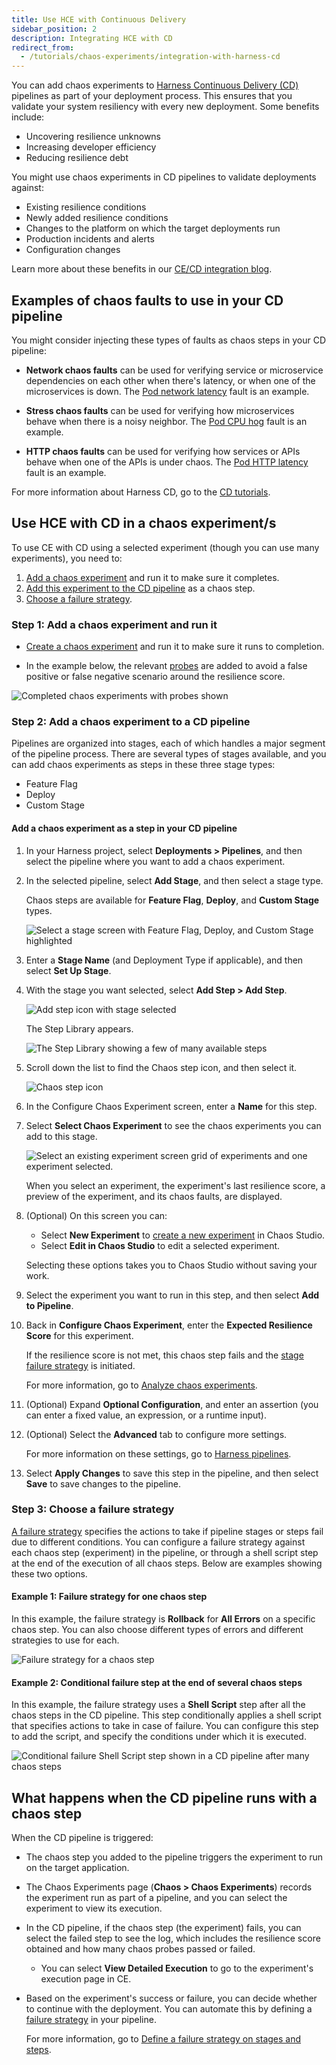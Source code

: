 ```yaml
---
title: Use HCE with Continuous Delivery
sidebar_position: 2
description: Integrating HCE with CD
redirect_from:
  - /tutorials/chaos-experiments/integration-with-harness-cd
---
```


You can add chaos experiments to [Harness Continuous Delivery (CD)](https://harness.io/products/continuous-delivery) pipelines as part of your deployment process. This ensures that you validate your system resiliency with every new deployment. Some benefits include:

* Uncovering resilience unknowns
* Increasing developer efficiency
* Reducing resilience debt

You might use chaos experiments in CD pipelines to validate deployments against:

* Existing resilience conditions
* Newly added resilience conditions
* Changes to the platform on which the target deployments run
* Production incidents and alerts
* Configuration changes

Learn more about these benefits in our [CE/CD integration blog](https://www.harness.io/blog/chaos-experiments-in-harness-cd-pipelines).

## Examples of chaos faults to use in your CD pipeline

You might consider injecting these types of faults as chaos steps in your CD pipeline:

* **Network chaos faults** can be used for verifying service or microservice dependencies on each other when there's latency, or when one of the microservices is down. The [Pod network latency](/docs/chaos-engineering/chaos-faults/kubernetes/pod/pod-network-latency.md) fault is an example.

* **Stress chaos faults** can be used for verifying how microservices behave when there is a noisy neighbor. The [Pod CPU hog](/docs/chaos-engineering/chaos-faults/kubernetes/pod/pod-cpu-hog.md) fault is an example.

* **HTTP chaos faults** can be used for verifying how services or APIs behave when one of the APIs is under chaos. The [Pod HTTP latency](/docs/chaos-engineering/chaos-faults/kubernetes/pod/pod-http-latency.md) fault is an example.

For more information about Harness CD, go to the [CD tutorials](/docs/category/cd-and-gitops-tutorials).

## Use HCE with CD in a chaos experiment/s

To use CE with CD using a selected experiment (though you can use many experiments), you need to:

1. [Add a chaos experiment](#step-1-add-a-chaos-experiment-and-run-it) and run it to make sure it completes.
1. [Add this experiment to the CD pipeline](#step-2-add-a-chaos-experiment-to-a-cd-pipeline) as a chaos step.
1. [Choose a failure strategy](#step-3-choose-a-failure-strategy).

### Step 1: Add a chaos experiment and run it

* [Create a chaos experiment](/docs/chaos-engineering/chaos-faults/prerequisites/experiments/construct-and-run-custom-chaos-experiments.md) and run it to make sure it runs to completion. 

* In the example below, the relevant [probes](/docs/chaos-engineering/features/probes/configure-and-add-probe.md) are added to avoid a false positive or false negative scenario around the resilience score.

![Completed chaos experiments with probes shown](./static/exp-run-complete-with-probes.png)

### Step 2: Add a chaos experiment to a CD pipeline

Pipelines are organized into stages, each of which handles a major segment of the pipeline process. There are several types of stages available, and you can add chaos experiments as steps in these three stage types:

* Feature Flag
* Deploy
* Custom Stage

#### Add a chaos experiment as a step in your CD pipeline

1. In your Harness project, select **Deployments > Pipelines**, and then select the pipeline where you want to add a chaos experiment.
1. In the selected pipeline, select **Add Stage**, and then select a stage type.

	Chaos steps are available for **Feature Flag**, **Deploy**, and **Custom Stage** types. 

	![Select a stage screen with Feature Flag, Deploy, and Custom Stage highlighted](./static/pipeline-add-stage.png)

1. Enter a **Stage Name** (and Deployment Type if applicable), and then select **Set Up Stage**.

1. With the stage you want selected, select **Add Step > Add Step**.

	![Add step icon with stage selected](./static/pipeline-add-step.png)

	The Step Library appears.

	![The Step Library showing a few of many available steps](./static/pipeline-step-library.png)

1. Scroll down the list to find the Chaos step icon, and then select it.

	![Chaos step icon](./static/pipeline-chaos-step-icon.png)

1. In the Configure Chaos Experiment screen, enter a **Name** for this step.

1. Select **Select Chaos Experiment** to see the chaos experiments you can add to this stage.

	![Select an existing experiment screen grid of experiments and one experiment selected.](./static/pipeline-select-experiment.png)

	When you select an experiment, the experiment's last resilience score, a preview of the experiment, and its chaos faults, are displayed.

1. (Optional) On this screen you can:
	* Select **New Experiment** to [create a new experiment](/docs/chaos-engineering/chaos-faults/prerequisites/experiments/construct-and-run-custom-chaos-experiments.md) in Chaos Studio. 
	* Select **Edit in Chaos Studio** to edit a selected experiment.

	Selecting these options takes you to Chaos Studio without saving your work.

1. Select the experiment you want to run in this step, and then select **Add to Pipeline**.

1. Back in **Configure Chaos Experiment**, enter the **Expected Resilience Score** for this experiment.

	If the resilience score is not met, this chaos step fails and the [stage failure strategy](/docs/platform/pipelines/w_pipeline-steps-reference/step-failure-strategy-settings.md) is initiated.
	
	For more information, go to [Analyze chaos experiments](/docs/chaos-engineering/chaos-faults/prerequisites/experiments/create-complex-chaos-experiments#analyze-chaos-experiments).

1. (Optional) Expand **Optional Configuration**, and enter an assertion (you can enter a fixed value, an expression, or a runtime input).

1. (Optional) Select the **Advanced** tab to configure more settings.

	For more information on these settings, go to [Harness pipelines](/docs/category/pipelines).

1. Select **Apply Changes** to save this step in the pipeline, and then select **Save** to save changes to the pipeline.

### Step 3: Choose a failure strategy

[A failure strategy](/docs/platform/pipelines/define-a-failure-strategy-on-stages-and-steps.md) specifies the actions to take if pipeline stages or steps fail due to different conditions. You can configure a failure strategy against each chaos step (experiment) in the pipeline, or through a shell script step at the end of the execution of all chaos steps. Below are examples showing these two options.

#### Example 1: Failure strategy for one chaos step

In this example, the failure strategy is **Rollback** for **All Errors** on a specific chaos step. You can also choose different types of errors and different strategies to use for each.

![Failure strategy for a chaos step](./static/fail-strategy-one-exp.png)

#### Example 2: Conditional failure step at the end of several chaos steps

In this example, the failure strategy uses a **Shell Script** step after all the chaos steps in the CD pipeline. This step conditionally applies a shell script that specifies actions to take in case of failure. You can configure this step to add the script, and specify the conditions under which it is executed.

![Conditional failure Shell Script step shown in a CD pipeline after many chaos steps](./static/fail-strategy-many-exp.png)

## What happens when the CD pipeline runs with a chaos step

When the CD pipeline is triggered:

* The chaos step you added to the pipeline triggers the experiment to run on the target application.

* The Chaos Experiments page (**Chaos > Chaos Experiments**) records the experiment run as part of a pipeline, and you can select the experiment to view its execution.

* In the CD pipeline, if the chaos step (the experiment) fails, you can select the failed step to see the log, which includes the resilience score obtained and how many chaos probes passed or failed.
	* You can select **View Detailed Execution** to go to the experiment's execution page in CE.

* Based on the experiment's success or failure, you can decide whether to continue with the deployment. You can automate this by defining a [failure strategy](#step-3-choose-a-failure-strategy) in your pipeline. 

	For more information, go to [Define a failure strategy on stages and steps](/docs/platform/pipelines/define-a-failure-strategy-on-stages-and-steps.md).